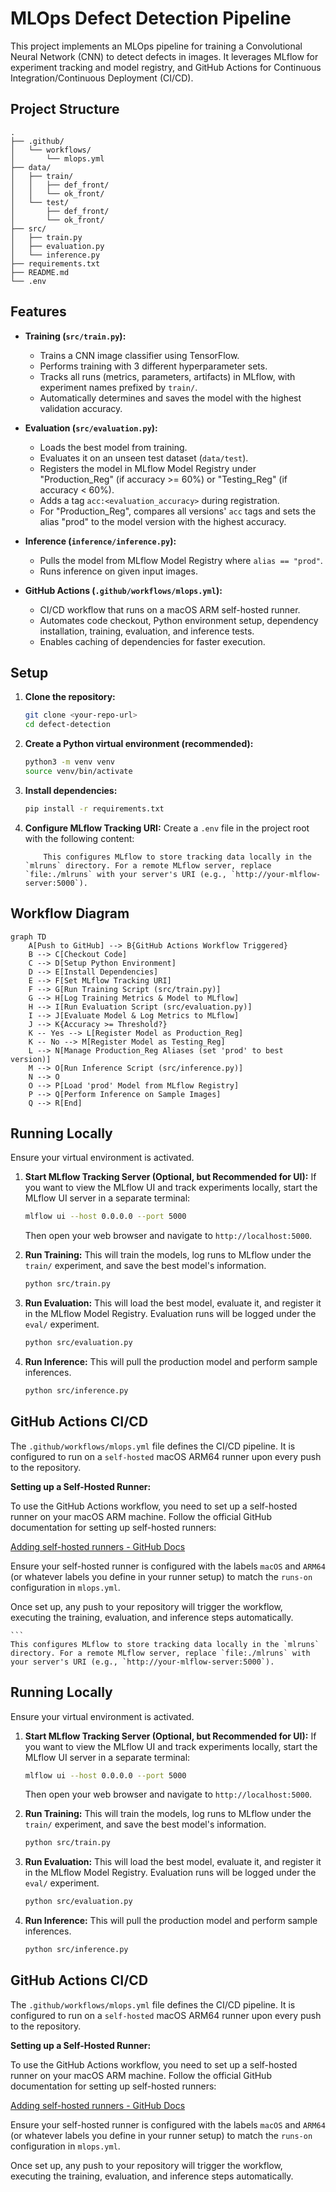 # MLOps Defect Detection Pipeline

This project implements an MLOps pipeline for training a Convolutional Neural Network (CNN) to detect defects in images. It leverages MLflow for experiment tracking and model registry, and GitHub Actions for Continuous Integration/Continuous Deployment (CI/CD).

## Project Structure

```
.
├── .github/
│   └── workflows/
│       └── mlops.yml
├── data/
│   ├── train/
│   │   ├── def_front/
│   │   └── ok_front/
│   └── test/
│       ├── def_front/
│       └── ok_front/
├── src/
│   ├── train.py
│   ├── evaluation.py
│   └── inference.py
├── requirements.txt
├── README.md
└── .env
```

## Features

-   **Training (`src/train.py`):**
    -   Trains a CNN image classifier using TensorFlow.
    -   Performs training with 3 different hyperparameter sets.
    -   Tracks all runs (metrics, parameters, artifacts) in MLflow, with experiment names prefixed by `train/`.
    -   Automatically determines and saves the model with the highest validation accuracy.

-   **Evaluation (`src/evaluation.py`):**
    -   Loads the best model from training.
    -   Evaluates it on an unseen test dataset (`data/test`).
    -   Registers the model in MLflow Model Registry under "Production_Reg" (if accuracy >= 60%) or "Testing_Reg" (if accuracy < 60%).
    -   Adds a tag `acc:<evaluation_accuracy>` during registration.
    -   For "Production_Reg", compares all versions' `acc` tags and sets the alias "prod" to the model version with the highest accuracy.

-   **Inference (`inference/inference.py`):**
    -   Pulls the model from MLflow Model Registry where `alias == "prod"`.
    -   Runs inference on given input images.

-   **GitHub Actions (`.github/workflows/mlops.yml`):**
    -   CI/CD workflow that runs on a macOS ARM self-hosted runner.
    -   Automates code checkout, Python environment setup, dependency installation, training, evaluation, and inference tests.
    -   Enables caching of dependencies for faster execution.

## Setup

1.  **Clone the repository:**
    ```bash
    git clone <your-repo-url>
    cd defect-detection
    ```

2.  **Create a Python virtual environment (recommended):**
    ```bash
    python3 -m venv venv
    source venv/bin/activate
    ```

3.  **Install dependencies:**
    ```bash
    pip install -r requirements.txt
    ```

4.  **Configure MLflow Tracking URI:**
    Create a `.env` file in the project root with the following content:
    ```
        This configures MLflow to store tracking data locally in the `mlruns` directory. For a remote MLflow server, replace `file:./mlruns` with your server's URI (e.g., `http://your-mlflow-server:5000`).

## Workflow Diagram

```mermaid
graph TD
    A[Push to GitHub] --> B{GitHub Actions Workflow Triggered}
    B --> C[Checkout Code]
    C --> D[Setup Python Environment]
    D --> E[Install Dependencies]
    E --> F[Set MLflow Tracking URI]
    F --> G[Run Training Script (src/train.py)]
    G --> H[Log Training Metrics & Model to MLflow]
    H --> I[Run Evaluation Script (src/evaluation.py)]
    I --> J[Evaluate Model & Log Metrics to MLflow]
    J --> K{Accuracy >= Threshold?}
    K -- Yes --> L[Register Model as Production_Reg]
    K -- No --> M[Register Model as Testing_Reg]
    L --> N[Manage Production_Reg Aliases (set 'prod' to best version)]
    M --> O[Run Inference Script (src/inference.py)]
    N --> O
    O --> P[Load 'prod' Model from MLflow Registry]
    P --> Q[Perform Inference on Sample Images]
    Q --> R[End]
```

## Running Locally

Ensure your virtual environment is activated.

1.  **Start MLflow Tracking Server (Optional, but Recommended for UI):**
    If you want to view the MLflow UI and track experiments locally, start the MLflow UI server in a separate terminal:
    ```bash
    mlflow ui --host 0.0.0.0 --port 5000
    ```
    Then open your web browser and navigate to `http://localhost:5000`.

2.  **Run Training:**
    This will train the models, log runs to MLflow under the `train/` experiment, and save the best model's information.
    ```bash
    python src/train.py
    ```

3.  **Run Evaluation:**
    This will load the best model, evaluate it, and register it in the MLflow Model Registry. Evaluation runs will be logged under the `eval/` experiment.
    ```bash
    python src/evaluation.py
    ```

4.  **Run Inference:**
    This will pull the production model and perform sample inferences.
    ```bash
    python src/inference.py
    ```

## GitHub Actions CI/CD

The `.github/workflows/mlops.yml` file defines the CI/CD pipeline. It is configured to run on a `self-hosted` macOS ARM64 runner upon every push to the repository.

**Setting up a Self-Hosted Runner:**

To use the GitHub Actions workflow, you need to set up a self-hosted runner on your macOS ARM machine. Follow the official GitHub documentation for setting up self-hosted runners:

[Adding self-hosted runners - GitHub Docs](https://docs.github.com/en/actions/hosting-your-own-runners/managing-self-hosted-runners/adding-self-hosted-runners)

Ensure your self-hosted runner is configured with the labels `macOS` and `ARM64` (or whatever labels you define in your runner setup) to match the `runs-on` configuration in `mlops.yml`.

Once set up, any push to your repository will trigger the workflow, executing the training, evaluation, and inference steps automatically.

    ```
    This configures MLflow to store tracking data locally in the `mlruns` directory. For a remote MLflow server, replace `file:./mlruns` with your server's URI (e.g., `http://your-mlflow-server:5000`).

## Running Locally

Ensure your virtual environment is activated.

1.  **Start MLflow Tracking Server (Optional, but Recommended for UI):**
    If you want to view the MLflow UI and track experiments locally, start the MLflow UI server in a separate terminal:
    ```bash
    mlflow ui --host 0.0.0.0 --port 5000
    ```
    Then open your web browser and navigate to `http://localhost:5000`.

2.  **Run Training:**
    This will train the models, log runs to MLflow under the `train/` experiment, and save the best model's information.
    ```bash
    python src/train.py
    ```

3.  **Run Evaluation:**
    This will load the best model, evaluate it, and register it in the MLflow Model Registry. Evaluation runs will be logged under the `eval/` experiment.
    ```bash
    python src/evaluation.py
    ```

4.  **Run Inference:**
    This will pull the production model and perform sample inferences.
    ```bash
    python src/inference.py
    ```

## GitHub Actions CI/CD

The `.github/workflows/mlops.yml` file defines the CI/CD pipeline. It is configured to run on a `self-hosted` macOS ARM64 runner upon every push to the repository.

**Setting up a Self-Hosted Runner:**

To use the GitHub Actions workflow, you need to set up a self-hosted runner on your macOS ARM machine. Follow the official GitHub documentation for setting up self-hosted runners:

[Adding self-hosted runners - GitHub Docs](https://docs.github.com/en/actions/hosting-your-own-runners/managing-self-hosted-runners/adding-self-hosted-runners)

Ensure your self-hosted runner is configured with the labels `macOS` and `ARM64` (or whatever labels you define in your runner setup) to match the `runs-on` configuration in `mlops.yml`.

Once set up, any push to your repository will trigger the workflow, executing the training, evaluation, and inference steps automatically.
